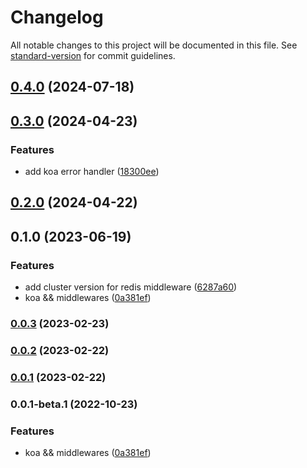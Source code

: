 # Changelog

All notable changes to this project will be documented in this file. See [standard-version](https://github.com/conventional-changelog/standard-version) for commit guidelines.

## [0.4.0](https://github.com/vocoWone/sparrows/compare/v0.3.0...v0.4.0) (2024-07-18)

## [0.3.0](https://github.com/vocoWone/sparrows/compare/v0.2.0...v0.3.0) (2024-04-23)


### Features

* add koa error handler ([18300ee](https://github.com/vocoWone/sparrows/commit/18300ee03c20b6f97910e99797ee22dfdc57f690))

## [0.2.0](https://github.com/vocoWone/sparrows/compare/v0.1.0...v0.2.0) (2024-04-22)

## 0.1.0 (2023-06-19)


### Features

* add cluster version for redis middleware ([6287a60](https://github.com/vocoWone/sparrows/commit/6287a607eb7e345fa736a33f9bc3f66e168435de))
* koa && middlewares ([0a381ef](https://github.com/vocoWone/sparrows/commit/0a381ef99b76aecc644ec41b5d61e9c6d9c208a8))

### [0.0.3](https://github.com/vocoWone/sparrows/compare/v0.0.2...v0.0.3) (2023-02-23)

### [0.0.2](https://github.com/vocoWone/sparrows/compare/v0.0.1...v0.0.2) (2023-02-22)

### [0.0.1](https://github.com/vocoWone/sparrows/compare/v0.0.1-beta.1...v0.0.1) (2023-02-22)

### 0.0.1-beta.1 (2022-10-23)


### Features

* koa && middlewares ([0a381ef](https://github.com/vocoWone/sparrows/commit/0a381ef99b76aecc644ec41b5d61e9c6d9c208a8))
